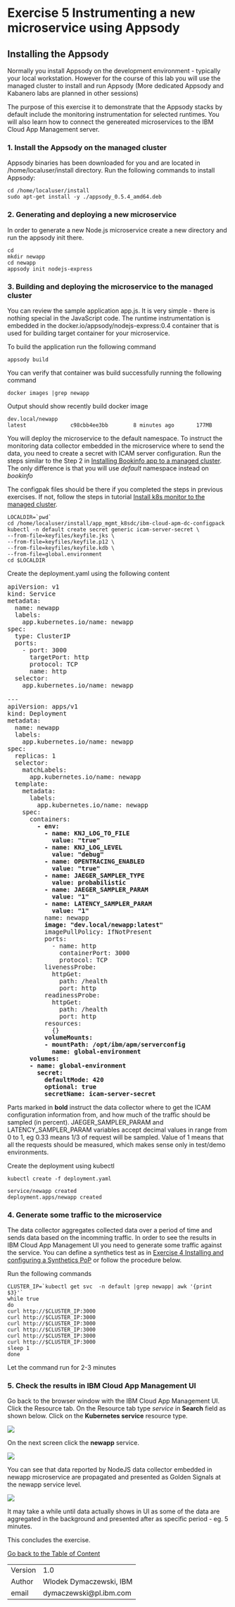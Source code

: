 # Exercise 5 Instrumenting a new microservice using Appsody

## Installing the Appsody 

Normally you install Appsody on the development environment - typically your local workstation. However for the course of this lab you will use the managed cluster to install and run Appsody (More dedicated Appsody and Kabanero labs are planned in other sessions)

The purpose of this exercise it to demonstrate that the Appsody stacks by default include the monitoring instrumentation for selected runtimes. You will also learn how to connect the genereated microservices to the IBM Cloud App Management server.

### 1. Install the Appsody on the managed cluster

Appsody binaries has been downloaded for you and are located in /home/localuser/install directory. Run the following commands to install Appsody:
```
cd /home/localuser/install
sudo apt-get install -y ./appsody_0.5.4_amd64.deb
```

### 2. Generating and deploying a new microservice

In order to generate a new Node.js microservice create a new directory and run the appsody init there.

```
cd
mkdir newapp
cd newapp
appsody init nodejs-express
```

### 3. Building and deploying the microservice to the managed cluster

You can review the sample application app.js. It is very simple - there is nothing special in the JavaScript code. The runtime instrumentation is embedded in the docker.io/appsody/nodejs-express:0.4 container that is used for building target container for your microservice. 

To build the application run the following command
```
appsody build
```
You can verify that container was build successfully running the following command
```
docker images |grep newapp
```

Output should show recently build docker image
```
dev.local/newapp                                                   latest              c98cbb4ee3bb        8 minutes ago       177MB
```

You will deploy the microservice to the default namespace. To instruct the monitoring data collector embedded in the microservice where to send the data, you need to create a secret with ICAM server configuration. Run the steps similar to the Step 2 in [Installing Bookinfo app to a managed cluster](../Exercise3/README.md). The only difference is that you will use *default* namespace instead on *bookinfo*

The configpak files should be there if you completed the steps in previous exercises. If not, follow the steps in tutorial [Install k8s monitor to the managed cluster](../Exercise2/README.md).

```
LOCALDIR=`pwd`
cd /home/localuser/install/app_mgmt_k8sdc/ibm-cloud-apm-dc-configpack
kubectl -n default create secret generic icam-server-secret \
--from-file=keyfiles/keyfile.jks \
--from-file=keyfiles/keyfile.p12 \
--from-file=keyfiles/keyfile.kdb \
--from-file=global.environment
cd $LOCALDIR
```

Create the deployment.yaml using the following content

<pre>
apiVersion: v1
kind: Service
metadata:
  name: newapp
  labels:
    app.kubernetes.io/name: newapp
spec:
  type: ClusterIP
  ports:
    - port: 3000
      targetPort: http
      protocol: TCP
      name: http
  selector:
    app.kubernetes.io/name: newapp

---
apiVersion: apps/v1
kind: Deployment
metadata:
  name: newapp
  labels:
    app.kubernetes.io/name: newapp
spec:
  replicas: 1
  selector:
    matchLabels:
      app.kubernetes.io/name: newapp
  template:
    metadata:
      labels:
        app.kubernetes.io/name: newapp
    spec:
      containers:
        <b>- env:
          - name: KNJ_LOG_TO_FILE
            value: "true"
          - name: KNJ_LOG_LEVEL
            value: "debug"        
          - name: OPENTRACING_ENABLED
            value: "true"
          - name: JAEGER_SAMPLER_TYPE
            value: probabilistic
          - name: JAEGER_SAMPLER_PARAM
            value: "1"
          - name: LATENCY_SAMPLER_PARAM
            value: "1"</b>
          name: newapp
          <b>image: "dev.local/newapp:latest"</b>
          imagePullPolicy: IfNotPresent
          ports:
            - name: http
              containerPort: 3000
              protocol: TCP
          livenessProbe:
            httpGet:
              path: /health
              port: http
          readinessProbe:
            httpGet:
              path: /health
              port: http
          resources:
            {}
          <b>volumeMounts:
          - mountPath: /opt/ibm/apm/serverconfig
            name: global-environment
      volumes:
      - name: global-environment
        secret:
          defaultMode: 420
          optional: true
          secretName: icam-server-secret</b>
</pre>

Parts marked in **bold** instruct the data collector where to get the ICAM configuration information from, and how much of the traffic should be sampled (in percent). JAEGER_SAMPLER_PARAM and LATENCY_SAMPLER_PARAM variables accept decimal values in range from 0 to 1, eg 0.33 means 1/3 of request will be sampled. Value of 1 means that all the requests should be measured, which makes sense only in test/demo environments.

Create the deployment using kubectl
```
kubectl create -f deployment.yaml 

service/newapp created
deployment.apps/newapp created
```

### 4. Generate some traffic to the microservice

The data collector aggregates collected data over a period of time and sends data based on the incomming traffic. In order to see the results in IBM Cloud App Management UI you need to generate some traffic against the service. You can define a synthetics test as in [Exercise 4 Installing and configuring a Synthetics PoP](../Exercise4/README.md) or follow the procedure below.

Run the following commands
```
CLUSTER_IP=`kubectl get svc  -n default |grep newapp| awk '{print $3}'`
while true
do
curl http://$CLUSTER_IP:3000
curl http://$CLUSTER_IP:3000
curl http://$CLUSTER_IP:3000
curl http://$CLUSTER_IP:3000
curl http://$CLUSTER_IP:3000
curl http://$CLUSTER_IP:3000
sleep 1
done
```

Let the command run for 2-3 minutes

### 5. Check the results in IBM Cloud App Management UI

Go back to the browser window with the IBM Cloud App Management UI. Click the Resource tab. On the Resource tab type *service* in **Search** field as shown below. Click on the **Kubernetes service** resource type.

![](images/2020-01-16-19-22-27.png)

On the next screen click the **newapp** service.

![](images/2020-01-16-19-24-20.png)

You can see that data reported by NodeJS data collector embedded in newapp microservice are propagated and presented as Golden Signals at the newapp service level.

![](images/2020-01-16-19-27-19.png)

It may take a while until data actually shows in UI as some of the data are aggregated in the background and presented after as specific period - eg. 5 minutes.

This concludes the exercise.

[Go back to the Table of Content](../../README.md)

<table>
  <tr>
    <td>Version</td>
    <td>1.0</td>
  </tr>
  <tr>
    <td>Author</td>
    <td>Wlodek Dymaczewski, IBM</td>
  </tr>
  <tr>
    <td>email</td>
    <td>dymaczewski@pl.ibm.com</td>
  </tr>
</table>
